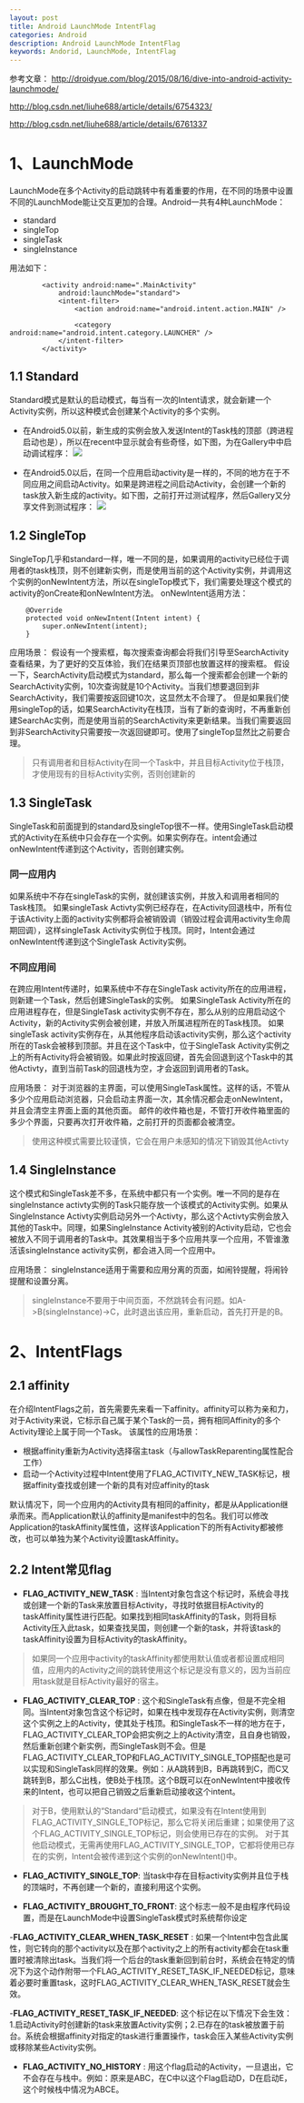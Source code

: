 ```yaml
---
layout: post
title: Android LaunchMode IntentFlag
categories: Android
description: Android LaunchMode IntentFlag
keywords: Andorid, LaunchMode, IntentFlag
---
```


参考文章：
http://droidyue.com/blog/2015/08/16/dive-into-android-activity-launchmode/

http://blog.csdn.net/liuhe688/article/details/6754323/

http://blog.csdn.net/liuhe688/article/details/6761337

# 1、LaunchMode

LaunchMode在多个Activity的启动跳转中有着重要的作用，在不同的场景中设置不同的LaunchMode能让交互更加的合理。Android一共有4种LaunchMode：
- standard
- singleTop
- singleTask
- singleInstance

用法如下：
```
        <activity android:name=".MainActivity"
            android:launchMode="standard">
            <intent-filter>
                <action android:name="android.intent.action.MAIN" />

                <category android:name="android.intent.category.LAUNCHER" />
            </intent-filter>
        </activity>
```
## 1.1 Standard

Standard模式是默认的启动模式，每当有一次的Intent请求，就会新建一个Activity实例，所以这种模式会创建某个Activity的多个实例。
- 在Android5.0以前，新生成的实例会放入发送Intent的Task栈的顶部（跨进程启动也是），所以在recent中显示就会有些奇怪，如下图，为在Gallery中中启动调试程序：
![](/images/posts/android/android_launchmode1.jpg)

- 在Android5.0以后，在同一个应用启动activity是一样的，不同的地方在于不同应用之间启动Activity。如果是跨进程之间启动Activity，会创建一个新的task放入新生成的activity。如下图，之前打开过测试程序，然后Gallery又分享文件到测试程序：
![](/images/posts/android/android_launchmode2.jpg)

## 1.2 SingleTop

SingleTop几乎和standard一样，唯一不同的是，如果调用的activity已经位于调用者的task栈顶，则不创建新实例，而是使用当前的这个Activity实例，并调用这个实例的onNewIntent方法，所以在singleTop模式下，我们需要处理这个模式的activity的onCreate和onNewIntent方法。
onNewIntent适用方法：
```
    @Override
    protected void onNewIntent(Intent intent) {
        super.onNewIntent(intent);
    }
```

应用场景：
假设有一个搜索框，每次搜索查询都会将我们引导至SearchActivity查看结果，为了更好的交互体验，我们在结果页顶部也放置这样的搜索框。
假设一下，SearchActivity启动模式为standard，那么每一个搜索都会创建一个新的SearchActivity实例，10次查询就是10个Activity。当我们想要退回到非SearchActivity，我们需要按返回键10次，这显然太不合理了。
但是如果我们使用singleTop的话，如果SearchActivity在栈顶，当有了新的查询时，不再重新创建SearchAc实例，而是使用当前的SearchActivity来更新结果。当我们需要返回到非SearchActivity只需要按一次返回键即可。使用了singleTop显然比之前要合理。

>只有调用者和目标Activity在同一个Task中，并且目标Activity位于栈顶，才使用现有的目标Activity实例，否则创建新的

## 1.3 SingleTask

SingleTask和前面提到的standard及singleTop很不一样。使用SingleTask启动模式的Activity在系统中只会存在一个实例。如果实例存在。intent会通过onNewIntent传递到这个Activity，否则创建实例。

### 同一应用内

如果系统中不存在singleTask的实例，就创建该实例，并放入和调用者相同的Task栈顶。
如果singleTask Activty实例已经存在，在Activity回退栈中，所有位于该Activity上面的activity实例都将会被销毁调（销毁过程会调用activity生命周期回调），这样singleTask Activity实例位于栈顶。同时，Intent会通过onNewIntent传递到这个SingleTask Activity实例。

### 不同应用间

在跨应用Intent传递时，如果系统中不存在SingleTask activity所在的应用进程，则新建一个Task，然后创建SingleTask的实例。
如果SingleTask Activity所在的应用进程存在，但是SingleTask activity实例不存在，那么从别的应用启动这个Activity，新的Activity实例会被创建，并放入所属进程所在的Task栈顶。
如果singleTask activity实例存在，从其他程序启动该activity实例，那么这个activity所在的Task会被移到顶部。并且在这个Task中，位于SingleTask Activity实例之上的所有Activity将会被销毁。如果此时按返回键，首先会回退到这个Task中的其他Activty，直到当前Task的回退栈为空，才会返回到调用者的Task。

应用场景：
对于浏览器的主界面，可以使用SingleTask属性。这样的话，不管从多少个应用启动浏览器，只会启动主界面一次，其余情况都会走onNewIntent，并且会清空主界面上面的其他页面。
邮件的收件箱也是，不管打开收件箱里面的多少个界面，只要再次打开收件箱，之前打开的页面都会被清空。
>使用这种模式需要比较谨慎，它会在用户未感知的情况下销毁其他Activty

## 1.4 SingleInstance

这个模式和SingleTask差不多，在系统中都只有一个实例。唯一不同的是存在singleInstance activty实例的Task只能存放一个该模式的Activity实例。如果从SingleInstance Activty实例启动另外一个Activty，那么这个Activty实例会放入其他的Task中。同理，如果SingleInstance Activity被别的Activity启动，它也会被放入不同于调用者的Task中。其效果相当于多个应用共享一个应用，不管谁激活该singleInstance activity实例，都会进入同一个应用中。

应用场景：
singleInstance适用于需要和应用分离的页面，如闹铃提醒，将闹铃提醒和设置分离。

>singleInstance不要用于中间页面，不然跳转会有问题。如A->B(singleInstance)->C，此时退出该应用，重新启动，首先打开是的B。


# 2、IntentFlags

## 2.1 affinity

在介绍IntentFlags之前，首先需要先来看一下affinity。affinity可以称为亲和力，对于Activity来说，它标示自己属于某个Task的一员，拥有相同Affinity的多个Activity理论上属于同一个Task。
该属性的应用场景：
- 根据affinity重新为Activity选择宿主task（与allowTaskReparenting属性配合工作）
- 启动一个Activity过程中Intent使用了FLAG_ACTIVITY_NEW_TASK标记，根据affinity查找或创建一个新的具有对应affinity的task

默认情况下，同一个应用内的Activity具有相同的affinity，都是从Application继承而来。而Application默认的affinity是manifest中的包名。我们可以修改Application的taskAffinity属性值，这样该Application下的所有Activity都被修改，也可以单独为某个Activity设置taskAffinity。

## 2.2 Intent常见flag
- **FLAG_ACTIVITY_NEW_TASK** : 
当Intent对象包含这个标记时，系统会寻找或创建一个新的Task来放置目标Activity，寻找时依据目标Activity的taskAffinity属性进行匹配。如果找到相同taskAffinity的Task，则将目标Activity压入此task，如果查找吴国，则创建一个新的task，并将该task的taskAffinity设置为目标Activity的taskAffinity。

>如果同一个应用中activity的taskAffinity都使用默认值或者都设置成相同值，应用内的Activity之间的跳转使用这个标记是没有意义的，因为当前应用task就是目标Activity最好的宿主。

- **FLAG_ACTIVITY_CLEAR_TOP** :
这个和SingleTask有点像，但是不完全相同。当Intent对象包含这个标记时，如果在栈中发现存在Activity实例，则清空这个实例之上的Activity，使其处于栈顶。和SingleTask不一样的地方在于，FLAG_ACTIVITY_CLEAR_TOP会把实例之上的Activity清空，且自身也销毁，然后重新创建个新实例，而SingleTask则不会。但是FLAG_ACTIVITY_CLEAR_TOP和FLAG_ACTIVITY_SINGLE_TOP搭配也是可以实现和SingleTask同样的效果。例如：从A跳转到B，B再跳转到C，而C又跳转到B，那么C出栈，使B处于栈顶。这个B既可以在onNewIntent中接收传来的Intent，也可以把自己销毁之后重新启动接收这个intent。
>对于B，使用默认的“Standard“启动模式，如果没有在Intent使用到FLAG_ACTIVITY_SINGLE_TOP标记，那么它将关闭后重建；如果使用了这个FLAG_ACTIVITY_SINGLE_TOP标记，则会使用已存在的实例。
对于其他启动模式，无需再使用FLAG_ACTIVITY_SINGLE_TOP，它都将使用已存在的实例，Intent会被传递到这个实例的onNewIntent()中。

- **FLAG_ACTIVITY_SINGLE_TOP**:
当task中存在目标activity实例并且位于栈的顶端时，不再创建一个新的，直接利用这个实例。

- **FLAG_ACTIVITY_BROUGHT_TO_FRONT**:
这个标志一般不是由程序代码设置，而是在LaunchMode中设置SingleTask模式时系统帮你设定

-**FLAG_ACTIVITY_CLEAR_WHEN_TASK_RESET** :
如果一个Intent中包含此属性，则它转向的那个activity以及在那个activity之上的所有activity都会在task重置时被清除出task。当我们将一个后台的task重新回到前台时，系统会在特定的情况下为这个动作附带一个FLAG_ACTIVITY_RESET_TASK_IF_NEEDED标记，意味着必要时重置task，这时FLAG_ACTIVITY_CLEAR_WHEN_TASK_RESET就会生效。

-**FLAG_ACTIVITY_RESET_TASK_IF_NEEDED**:
这个标记在以下情况下会生效：1.启动Activity时创建新的task来放置Activity实例；2.已存在的task被放置于前台。系统会根据affinity对指定的task进行重置操作，task会压入某些Activity实例或移除某些Activity实例。

- **FLAG_ACTIVITY_NO_HISTORY** :
用这个flag启动的Activity，一旦退出，它不会存在与栈中。例如：原来是ABC，在C中以这个Flag启动D，D在启动E，这个时候栈中情况为ABCE。
